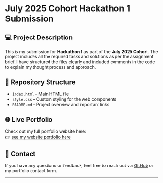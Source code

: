 # July 2025 Cohort Hackathon 1 Submission

## 💻 Project Description

This is my submission for **Hackathon 1** as part of the **July 2025 Cohort**. The project includes all the required tasks and solutions as per the assignment brief. I have structured the files clearly and included comments in the code to explain my thought process and approach.

## 📁 Repository Structure

- `index.html` – Main HTML file
- `style.css` – Custom styling for the web components
- `README.md` – Project overview and important links

## 🌐 Live Portfolio

Check out my full portfolio website here:  
👉 [see my website portfolio here](https://kimanidavid.netlify.app/#home)

## 📩 Contact

If you have any questions or feedback, feel free to reach out via [GitHub](https://github.com/kimanidavid) or my portfolio contact form.

---
